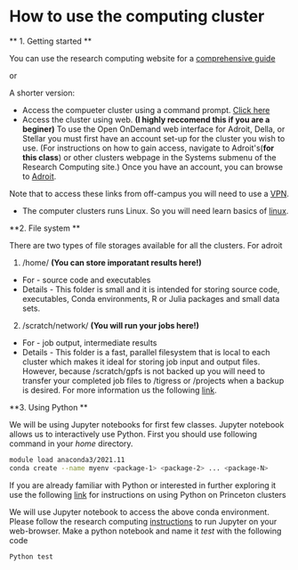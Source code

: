 # How to use the computing cluster

** 1. Getting started **
 
You can use the research computing website for a [comprehensive guide](https://researchcomputing.princeton.edu/get-started/guide-princeton-clusters)

or 

A shorter version:
- Access the compueter cluster using a command prompt. [Click here](https://researchcomputing.princeton.edu/support/knowledge-base/connect-ssh)
- Access the cluster using web. **(I highly reccomend this if you are a beginer)**
To use the Open OnDemand web interface for Adroit, Della, or Stellar you must first have an account set-up for the cluster you wish to use. 
(For instructions on how to gain access, navigate to Adroit's(**for this class**) or other clusters webpage in the Systems submenu of the Research Computing site.) 
Once you have an account, you can browse to [Adroit](https://myadroit.princeton.edu).

Note that to access these links from off-campus you will need to use a [VPN](https://princeton.service-now.com/snap?id=kb_article&sys_id=ce2a27064f9ca20018ddd48e5210c745).

- The computer clusters runs Linux. So you will need learn basics of [linux](https://github.com/gabeclass/introcmdline).


**2. File system **

There are two types of file storages available for all the clusters. For adroit
1. /home/<YourNetID> **(You can store imporatant results here!)**
* For - source code and executables
* Details - This folder is small and it is intended for storing source code, executables, Conda environments, R or Julia packages and small data sets.

2.  /scratch/network/<YourNetID> **(You will run your jobs here!)**
* For - job output, intermediate results
* Details - This folder is a fast, parallel filesystem that is local to each cluster which makes it ideal for storing job input and output files. However, because /scratch/gpfs is not backed up you will need to transfer your completed job files to /tigress or /projects when a backup is desired.
For more information us the following [link](https://researchcomputing.princeton.edu/support/knowledge-base/data-storage).

**3. Using Python **

We will be using Jupyter notebooks for first few classes. Jupyter notebook allows us to interactively use Python. First you should use following command in your *home* directory. 
```sh
module load anaconda3/2021.11
conda create --name myenv <package-1> <package-2> ... <package-N>
```
If you are already familiar with Python or interested in further exploring it use the following [link](https://researchcomputing.princeton.edu/support/knowledge-base/python) for instructions on using Python on Princeton clusters 

We will use Jupyter notebook to access the above conda environment. Please follow the research computing [instructions](https://researchcomputing.princeton.edu/support/knowledge-base/jupyter#ondemand) to run Jupyter on your web-browser. Make a python notebook and name it *test* with the following code 

   

```sh
Python test
```

